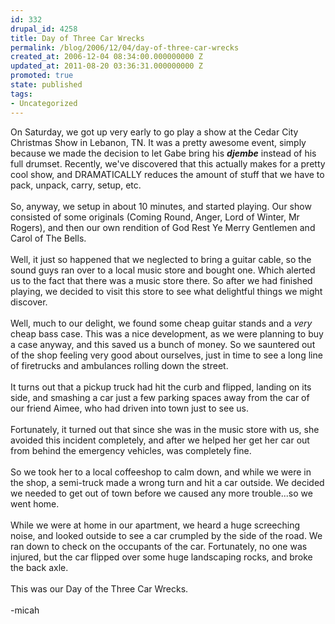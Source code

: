 ```yaml
---
id: 332
drupal_id: 4258
title: Day of Three Car Wrecks
permalink: /blog/2006/12/04/day-of-three-car-wrecks
created_at: 2006-12-04 08:34:00.000000000 Z
updated_at: 2011-08-20 03:36:31.000000000 Z
promoted: true
state: published
tags:
- Uncategorized
---
```

On Saturday, we got up very early to go play a show at the Cedar City Christmas Show in Lebanon, TN. It was a pretty awesome event, simply because we made the decision to let Gabe bring his <span style="font-weight:bold;"><span style="font-style:italic;">djembe</span></span> instead of his full drumset. Recently, we've discovered that this actually makes for a pretty cool show, and DRAMATICALLY reduces the amount of stuff that we have to pack, unpack, carry, setup, etc.<br /><br />So, anyway, we setup in about 10 minutes, and started playing. Our show consisted of some originals (Coming Round, Anger, Lord of Winter, Mr Rogers), and then our own rendition of God Rest Ye Merry Gentlemen and Carol of The Bells.<br /><br />Well, it just so happened that we neglected to bring a guitar cable, so the sound guys ran over to a local music store and bought one. Which alerted us to the fact that there was a music store there. So after we had finished playing, we decided to visit this store to see what delightful things we might discover.<br /><br />Well, much to our delight, we found some cheap guitar stands and a <span style="font-style:italic;">very</span> cheap bass case. This was a nice development, as we were planning to buy a case anyway, and this saved us a bunch of money. So we sauntered out of the shop feeling very good about ourselves, just in time to see a long line of firetrucks and ambulances rolling down the street.<br /><br />It turns out that a pickup truck had hit the curb and flipped, landing on its side, and smashing a car just a few parking spaces away from the car of our friend Aimee, who had driven into town just to see us.<br /><br />Fortunately, it turned out that since she was in the music store with us, she avoided this incident completely, and after we helped her get her car out from behind the emergency vehicles, was completely fine.<br /><br />So we took her to a local coffeeshop to calm down, and while we were in the shop, a semi-truck made a wrong turn and hit a car outside. We decided we needed to get out of town before we caused any more trouble...so we went home.<br /><br />While we were at home in our apartment, we heard a huge screeching noise, and looked outside to see a car crumpled by the side of the road. We ran down to check on the occupants of the car. Fortunately, no one was injured, but the car flipped over some huge landscaping rocks, and broke the back axle.<br /><br />This was our Day of the Three Car Wrecks.<br /><br />-micah
